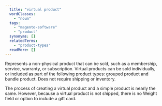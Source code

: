 ```yaml
---
  title: "virtual product"
  wordClasses:
    - "noun"
  tags:
    - "magento-software"
    - "product"
  synonyms: []
  relatedTerms:
    - "product-types"
  readMore: []
---
```

Represents a non-physical product that can be sold, such as a membership, service, warranty, or subscription. Virtual products can be sold individually, or included as part of the following product types: grouped product and bundle product. Does not require shipping or inventory. 

The process of creating a virtual product and a simple product is nearly the same. However, because a virtual product is not shipped, there is no Weight field or option to include a gift card.
